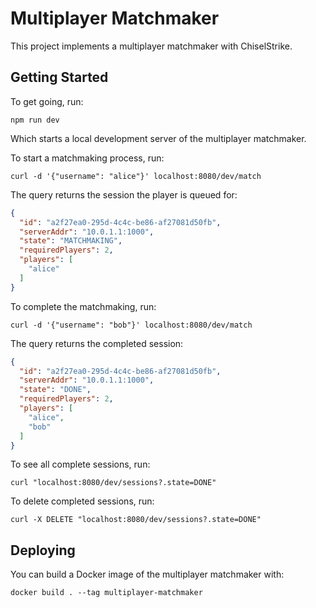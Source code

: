 # Multiplayer Matchmaker

This project implements a multiplayer matchmaker with ChiselStrike.

## Getting Started

To get going, run:

```console
npm run dev
```

Which starts a local development server of the multiplayer matchmaker.

To start a matchmaking process, run:

```console
curl -d '{"username": "alice"}' localhost:8080/dev/match 
```

The query returns the session the player is queued for:

```json
{
  "id": "a2f27ea0-295d-4c4c-be86-af27081d50fb",
  "serverAddr": "10.0.1.1:1000",
  "state": "MATCHMAKING",
  "requiredPlayers": 2,
  "players": [
    "alice"
  ]
}
```

To complete the matchmaking, run:

```console
curl -d '{"username": "bob"}' localhost:8080/dev/match 
```

The query returns the completed session:

```json
{
  "id": "a2f27ea0-295d-4c4c-be86-af27081d50fb",
  "serverAddr": "10.0.1.1:1000",
  "state": "DONE",
  "requiredPlayers": 2,
  "players": [
    "alice",
    "bob"
  ]
}
```

To see all complete sessions, run:

```console
curl "localhost:8080/dev/sessions?.state=DONE"
```

To delete completed sessions, run:

```console
curl -X DELETE "localhost:8080/dev/sessions?.state=DONE"
```

## Deploying

You can build a Docker image of the multiplayer matchmaker with:

```console
docker build . --tag multiplayer-matchmaker
```
